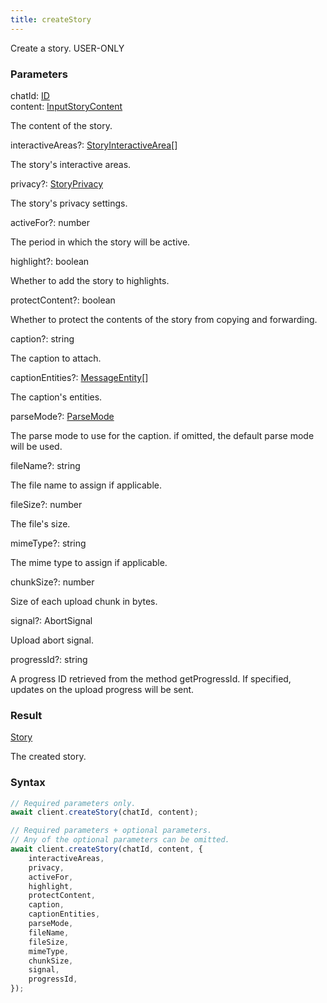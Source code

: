 ```yaml
---
title: createStory
---
```


Create a story.<span class="select-none"> <span class="inline-flex w-fit items-center"><span class="w-fit bg-dbt px-1.5 rounded-md select-none text-fgt text-[10px]">USER-ONLY</span></span> </span>

### Parameters 

<div class="flex flex-col gap-3"><div><div class="font-mono" id="p_chatId" data-anchor><span class="font-bold">chatId</span><span class="opacity-50">:</span> <a href="/types/id"  >ID</a></div></div><div><div class="font-mono" id="p_content" data-anchor><span class="font-bold">content</span><span class="opacity-50">:</span> <a href="/types/inputstorycontent"  >InputStoryContent</a></div><div class="pl-3"><div class="no-margin">

The content of the story.

</div></div></div><div class="flex flex-col gap-3"><div><div class="flex gap-2"><div class="font-mono p" id="p_interactiveAreas" data-anchor><span class="font-bold">interactiveAreas</span><span class="opacity-50"><span title="Optional" class="cursor-help">?</span>:</span> <a href="/types/storyinteractivearea"  >StoryInteractiveArea</a><span class="opacity-50">[]</span></div></div><div class="pl-3"><div class="no-margin">

The story's interactive areas.

</div></div></div><div><div class="flex gap-2"><div class="font-mono p" id="p_privacy" data-anchor><span class="font-bold">privacy</span><span class="opacity-50"><span title="Optional" class="cursor-help">?</span>:</span> <a href="/types/storyprivacy"  >StoryPrivacy</a></div></div><div class="pl-3"><div class="no-margin">

The story's privacy settings.

</div></div></div><div><div class="flex gap-2"><div class="font-mono p" id="p_activeFor" data-anchor><span class="font-bold">activeFor</span><span class="opacity-50"><span title="Optional" class="cursor-help">?</span>:</span> <span>number</span></div></div><div class="pl-3"><div class="no-margin">

The period in which the story will be active.

</div></div></div><div><div class="flex gap-2"><div class="font-mono p" id="p_highlight" data-anchor><span class="font-bold">highlight</span><span class="opacity-50"><span title="Optional" class="cursor-help">?</span>:</span> <span>boolean</span></div></div><div class="pl-3"><div class="no-margin">

Whether to add the story to highlights.

</div></div></div><div><div class="flex gap-2"><div class="font-mono p" id="p_protectContent" data-anchor><span class="font-bold">protectContent</span><span class="opacity-50"><span title="Optional" class="cursor-help">?</span>:</span> <span>boolean</span></div></div><div class="pl-3"><div class="no-margin">

Whether to protect the contents of the story from copying and forwarding.

</div></div></div><div><div class="flex gap-2"><div class="font-mono p" id="p_caption" data-anchor><span class="font-bold">caption</span><span class="opacity-50"><span title="Optional" class="cursor-help">?</span>:</span> <span>string</span></div></div><div class="pl-3"><div class="no-margin">

The caption to attach.

</div></div></div><div><div class="flex gap-2"><div class="font-mono p" id="p_captionEntities" data-anchor><span class="font-bold">captionEntities</span><span class="opacity-50"><span title="Optional" class="cursor-help">?</span>:</span> <a href="/types/messageentity"  >MessageEntity</a><span class="opacity-50">[]</span></div></div><div class="pl-3"><div class="no-margin">

The caption's entities.

</div></div></div><div><div class="flex gap-2"><div class="font-mono p" id="p_parseMode" data-anchor><span class="font-bold">parseMode</span><span class="opacity-50"><span title="Optional" class="cursor-help">?</span>:</span> <a href="/types/parsemode"  >ParseMode</a></div></div><div class="pl-3"><div class="no-margin">

The parse mode to use for the caption. if omitted, the default parse mode will be used.

</div></div></div><div><div class="flex gap-2"><div class="font-mono p" id="p_fileName" data-anchor><span class="font-bold">fileName</span><span class="opacity-50"><span title="Optional" class="cursor-help">?</span>:</span> <span>string</span></div></div><div class="pl-3"><div class="no-margin">

The file name to assign if applicable.

</div></div></div><div><div class="flex gap-2"><div class="font-mono p" id="p_fileSize" data-anchor><span class="font-bold">fileSize</span><span class="opacity-50"><span title="Optional" class="cursor-help">?</span>:</span> <span>number</span></div></div><div class="pl-3"><div class="no-margin">

The file's size.

</div></div></div><div><div class="flex gap-2"><div class="font-mono p" id="p_mimeType" data-anchor><span class="font-bold">mimeType</span><span class="opacity-50"><span title="Optional" class="cursor-help">?</span>:</span> <span>string</span></div></div><div class="pl-3"><div class="no-margin">

The mime type to assign if applicable.

</div></div></div><div><div class="flex gap-2"><div class="font-mono p" id="p_chunkSize" data-anchor><span class="font-bold">chunkSize</span><span class="opacity-50"><span title="Optional" class="cursor-help">?</span>:</span> <span>number</span></div></div><div class="pl-3"><div class="no-margin">

Size of each upload chunk in bytes.

</div></div></div><div><div class="flex gap-2"><div class="font-mono p" id="p_signal" data-anchor><span class="font-bold">signal</span><span class="opacity-50"><span title="Optional" class="cursor-help">?</span>:</span> <span href="/">AbortSignal</span></div></div><div class="pl-3"><div class="no-margin">

Upload abort signal.

</div></div></div><div><div class="flex gap-2"><div class="font-mono p" id="p_progressId" data-anchor><span class="font-bold">progressId</span><span class="opacity-50"><span title="Optional" class="cursor-help">?</span>:</span> <span>string</span></div></div><div class="pl-3"><div class="no-margin">

A progress ID retrieved from the method getProgressId. If specified, updates on the upload progress will be sent.

</div></div></div></div></div>

### Result 

<div class="font-mono"><a href="/types/story"  >Story</a></div><div class="pl-3"><div class="no-margin">

The created story.

</div></div>

### Syntax

```ts
// Required parameters only.
await client.createStory(chatId, content);

// Required parameters + optional parameters.
// Any of the optional parameters can be omitted.
await client.createStory(chatId, content, {
    interactiveAreas,
    privacy,
    activeFor,
    highlight,
    protectContent,
    caption,
    captionEntities,
    parseMode,
    fileName,
    fileSize,
    mimeType,
    chunkSize,
    signal,
    progressId,
});
```




